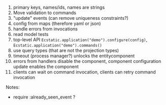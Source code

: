 1. primary keys, names/ids, names are strings
1. Move validation to commands
1. "update" events (can remove uniqueness constraints?)
1. config from maps (therefore yaml or json)
1. handle errors from invocations
1. read model tests
1. top-level API `Ecstatic.application("demo").configure(config)`, `Ecstatic.application("demo").commands()`
1. use query types (that are not the projection types)
1. timeout (process manager?) unlocks the entitycomponent
1. errors from handlers disable the component, component configuration update enables the component
1. clients can wait on command invocation, clients can retry command invocation

Notes:
- require :already_seen_event ?
